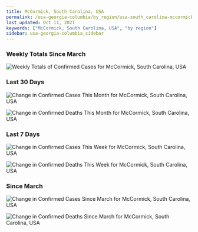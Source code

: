 ```yaml
---
title: McCormick, South Carolina, USA
permalink: /usa-georgia-columbia/by_region/usa-south_carolina-mccormick-by_region.html
last_updated: Oct 11, 2021
keywords: ["McCormick, South Carolina, USA", "by region"]
sidebar: usa-georgia-columbia_sidebar
---
```


<h3>Weekly Totals Since March</h3>

![Weekly Totals of Confirmed Cases for McCormick, South Carolina, USA](/covid_tracker/images/graphs/usa-south_carolina-mccormick-weekly_totals_graph.png)

<h3>Last 30 Days</h3>

![Change in Confirmed Cases This Month for McCormick, South Carolina, USA](/covid_tracker/images/graphs/usa-south_carolina-mccormick-delta_confirmed-30_days_graph.png)

![Change in Confirmed Deaths This Month for McCormick, South Carolina, USA](/covid_tracker/images/graphs/usa-south_carolina-mccormick-delta_deaths-30_days_graph.png)

<h3>Last 7 Days</h3>

![Change in Confirmed Cases This Week for McCormick, South Carolina, USA](/covid_tracker/images/graphs/usa-south_carolina-mccormick-delta_confirmed-7_days_graph.png)

![Change in Confirmed Deaths This Week for McCormick, South Carolina, USA](/covid_tracker/images/graphs/usa-south_carolina-mccormick-delta_deaths-7_days_graph.png)

<h3>Since March</h3>

![Change in Confirmed Cases Since March for McCormick, South Carolina, USA](/covid_tracker/images/graphs/usa-south_carolina-mccormick-delta_confirmed-since_march_graph.png)

![Change in Confirmed Deaths Since March for McCormick, South Carolina, USA](/covid_tracker/images/graphs/usa-south_carolina-mccormick-delta_deaths-since_march_graph.png)
